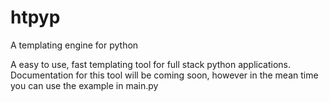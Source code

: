 # htpyp
A templating engine for python

A easy to use, fast templating tool for full stack python applications.
Documentation for this tool will be coming soon, however in the mean time you can use the example in main.py
